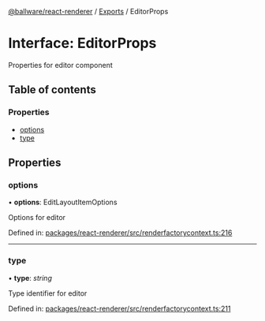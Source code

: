 [@ballware/react-renderer](../README.md) / [Exports](../modules.md) / EditorProps

# Interface: EditorProps

Properties for editor component

## Table of contents

### Properties

- [options](editorprops.md#options)
- [type](editorprops.md#type)

## Properties

### options

• **options**: EditLayoutItemOptions

Options for editor

Defined in: [packages/react-renderer/src/renderfactorycontext.ts:216](https://github.com/ballware/ballware-client/blob/e25f4ba/packages/react-renderer/src/renderfactorycontext.ts#L216)

___

### type

• **type**: *string*

Type identifier for editor

Defined in: [packages/react-renderer/src/renderfactorycontext.ts:211](https://github.com/ballware/ballware-client/blob/e25f4ba/packages/react-renderer/src/renderfactorycontext.ts#L211)
